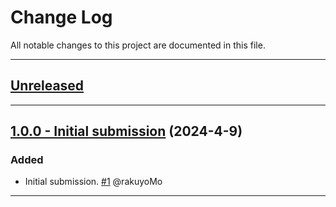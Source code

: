 # Change Log

All notable changes to this project are documented in this file.

-----

## [Unreleased](https://github.com/RakuyoKit/RakuyoKit/compare/1.0.0...HEAD)

---

## [1.0.0 - Initial submission](https://github.com/RakuyoKit/RakuyoKit/releases/tag/1.0.0) (2024-4-9)

### Added

- Initial submission. [#1](https://github.com/RakuyoKit/RakuyoKit/pull/1) @rakuyoMo

---
